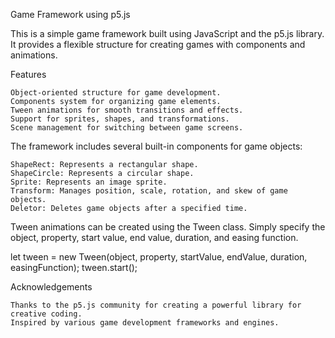 Game Framework using p5.js

This is a simple game framework built using JavaScript and the p5.js library. It provides a flexible structure for creating games with components and animations.


Features

    Object-oriented structure for game development.
    Components system for organizing game elements.
    Tween animations for smooth transitions and effects.
    Support for sprites, shapes, and transformations.
    Scene management for switching between game screens.



The framework includes several built-in components for game objects:

    ShapeRect: Represents a rectangular shape.
    ShapeCircle: Represents a circular shape.
    Sprite: Represents an image sprite.
    Transform: Manages position, scale, rotation, and skew of game objects.
    Deletor: Deletes game objects after a specified time.




Tween animations can be created using the Tween class. Simply specify the object, property, start value, end value, duration, and easing function.

let tween = new Tween(object, property, startValue, endValue, duration, easingFunction);
tween.start();


Acknowledgements

    Thanks to the p5.js community for creating a powerful library for creative coding.
    Inspired by various game development frameworks and engines.